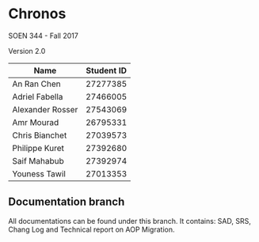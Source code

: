# Chronos

SOEN 344 - Fall 2017 

Version 2.0

Name | Student ID
--- | ---
An Ran Chen | 27277385 
Adriel Fabella | 27466005
Alexander Rosser | 27543069 
Amr Mourad | 26795331
Chris Bianchet | 27039573
Philippe Kuret | 27392680
Saif Mahabub | 27392974
Youness Tawil |	27013353

## Documentation branch
All documentations can be found under this branch. It contains: SAD, SRS, Chang Log and Technical report on AOP Migration.
